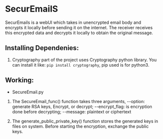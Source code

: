 # SecurEmailS
SecurEmails is a webUI which takes in unencrypted email body and encrypts it locally before sending it on the internet. The receiver receives this encrypted data and decrypts it locally to obtain the original message.

## Installing Dependenies:
1. Cryptography part of the project uses Cryptography python library. You can install it like:
`pip install cryptography`, pip used is for python3.

## Working:
- SecureEmail.py 

1. The SecureEmail_func() function takes three arguments, 
--option: generate RSA keys, Encrypt, or decrypt; 
--encrypt_flag: is encryption done before decrypting; 
--message: plaintext or ciphertext
 
 2. The generate_public_private_key() function stores the generated keys in files on system. Before starting the encryption, exchange the public keys.

